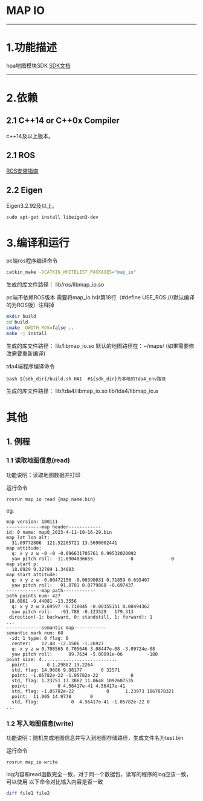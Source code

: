 # MAP IO

---

# 1.功能描述
hpa地图模块SDK
[SDK文档](https://ffotfsfj55.feishu.cn/wiki/wikcnwnW8RNYDFdV4HVCyufyE6b)

---

# 2.依赖

## 2.1 C++14 or C++0x Compiler
c++14及以上版本。

## 2.1 ROS
[ROS安装指南](https://ffotfsfj55.feishu.cn/wiki/wikcn7AVgqUMFP5MGGnP6k1VyTc?from=from_copylink)

## 2.2 Eigen
Eigen3.2.92及以上。
```
sudo apt-get install libeigen3-dev
```

# 3.编译和运行
pc端ros程序编译命令
```bash
catkin_make -DCATKIN_WHITELIST_PACKAGES="map_io"
```
生成的库文件路径： lib/ros/libmap_io.so

pc端不依赖ROS版本
需要将map_io.h中第18行（#define USE_ROS ///默认编译的为ROS版）注释掉
```bash
mkdir build
cd build
cmake -DWITH_ROS=false ..
make -j install
```
生成的库文件路径： lib/libmap_io.so
默认的地图路径在：~/maps/ (如果需要修改需要重新编译)

tda4端程序编译命令
```$bash
bash ${sdk_dir}/build.sh HA1  #${sdk_dir}为本地的tda4_env路径
```
生成的库文件路径： lib/tda4/libmap_io.so lib/tda4/libmap_io.a

# 其他

## 1. 例程

### 1.1 读取地图信息(read)
功能说明：读取地图数据并打印

运行命令
```
rosrun map_io read {map_name.bin}
```
eg.
```plain text
map version: 100111
-------------map header------------
id: 0 name: map0_2023-4-11-10-16-29.bin
map lat lon alt: 
  31.09772806  121.52265721 13.5690002441
map attitude: 
  q: x y z w -0 -0 -0.096631705761 0.99532020092
  yaw pitch roll: -11.0904836655             -0             -0
map start p: 
  18.0929 9.32789 1.34083
map start attitude: 
  q: x y z w -0.00472156 -0.00390031 0.71859 0.695407
  yaw pitch roll:   91.8781 0.0779868 -0.697437
-------------map path------------
path points num: 427
 18.0861 -9.44081 -13.3556
  q: x y z w 0.69597 -0.718045 -0.00355151 0.00494362
  yaw pitch roll:   -91.788 -0.123529   179.313
 direction(-1: backward, 0: standstill, 1: forward): 1
...
-------------semantic map------------
semantic mark num: 68
 -id: 1 type: 0 flag: 0
  center:    12.48 -12.1506 -1.26927
  q: x y z w 0.708565 0.705646 3.08447e-08 -3.09724e-08
  yaw pitch roll:      89.7634 -5.00891e-06         -180
point size: 4............................
  point:       0 1.29882 13.2264
  std, flag: 14.9686 9.98177       0 32571
  point: -1.05782e-22 -1.05782e-22            0
  std, flag: 1.23751 13.3062 11.0648 1092607535
  point:           0 4.56417e-41 4.56417e-41
  std, flag: -1.05782e-22            0      1.23973 1067878321
  point:  11.005 14.9778       0
  std, flag:            0  4.56417e-41 -1.05782e-22 0
...
```

### 1.2 写入地图信息(write)
功能说明：随机生成地图信息并写入到地图存储路径，生成文件名为test.bin

运行命令
```
rosrun map_io write
```

log内容和read函数完全一致，对于同一个数据包，读写的程序的log应该一致，可以使用
以下命令对比输入内容是否一致
```bash
diff file1 file2
```